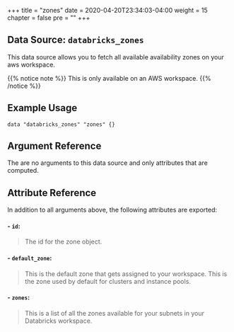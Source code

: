 +++
title = "zones"
date = 2020-04-20T23:34:03-04:00
weight = 15
chapter = false
pre = ""
+++

## Data Source: `databricks_zones`

This data source allows you to fetch all available availability zones on your aws workspace.

{{% notice note %}} 
This is only available on an AWS workspace.
{{% /notice %}} 

## Example Usage

```hcl
data "databricks_zones" "zones" {}
```
## Argument Reference

The are no arguments to this data source and only attributes that are computed.

## Attribute Reference

In addition to all arguments above, the following attributes are exported:

#### - `id`:
> The id for the zone object.

#### - `default_zone`:
> This is the default zone that gets assigned to your workspace. This is the zone used by default for 
>clusters and instance pools.

#### - `zones`:
> This is a list of all the zones available for your subnets in your Databricks workspace.
